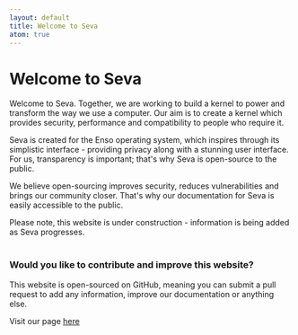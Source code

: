 ```yaml
---
layout: default
title: Welcome to Seva
atom: true
---
```


# Welcome to Seva

Welcome to Seva. Together, we are working to build a kernel to power and transform the way we use a computer. Our aim is to create a kernel which provides security, performance and compatibility to people who require it.

Seva is created for the Enso operating system, which inspires through its simplistic interface - providing privacy along with a stunning user interface.  For us, transparency is important; that's why Seva is open-source to the public.

We believe open-sourcing improves security, reduces vulnerabilities and brings our community closer. That's why our documentation for Seva is easily accessible to the public.

Please note, this website is under construction - information is being added as Seva progresses.
<br>
<br>

### Would you like to contribute and improve this website?
This website is open-sourced on GitHub, meaning you can submit a pull request to add any information, improve our documentation or anything else.

Visit our page [here](https://github.com/Uquinix/developer.uquinix.com)